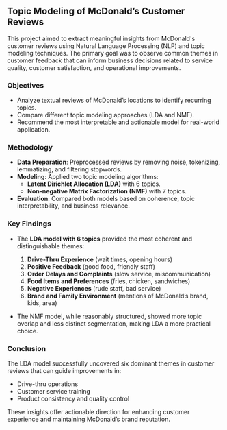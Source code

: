 ## Topic Modeling of McDonald’s Customer Reviews

This project aimed to extract meaningful insights from McDonald's customer reviews using Natural Language Processing (NLP) and topic modeling techniques. The primary goal was to observe common themes in customer feedback that can inform business decisions related to service quality, customer satisfaction, and operational improvements.

### Objectives
- Analyze textual reviews of McDonald’s locations to identify recurring topics.
- Compare different topic modeling approaches (LDA and NMF).
- Recommend the most interpretable and actionable model for real-world application.

### Methodology
- **Data Preparation**: Preprocessed reviews by removing noise, tokenizing, lemmatizing, and filtering stopwords.
- **Modeling**: Applied two topic modeling algorithms:
  - **Latent Dirichlet Allocation (LDA)** with 6 topics.
  - **Non-negative Matrix Factorization (NMF)** with 7 topics.
- **Evaluation**: Compared both models based on coherence, topic interpretability, and business relevance.

### Key Findings
- The **LDA model with 6 topics** provided the most coherent and distinguishable themes:
  1. **Drive-Thru Experience** (wait times, opening hours)
  2. **Positive Feedback** (good food, friendly staff)
  3. **Order Delays and Complaints** (slow service, miscommunication)
  4. **Food Items and Preferences** (fries, chicken, sandwiches)
  5. **Negative Experiences** (rude staff, bad service)
  6. **Brand and Family Environment** (mentions of McDonald’s brand, kids, area)

- The NMF model, while reasonably structured, showed more topic overlap and less distinct segmentation, making LDA a more practical choice.

### Conclusion
The LDA model successfully uncovered six dominant themes in customer reviews that can guide improvements in:
- Drive-thru operations
- Customer service training
- Product consistency and quality control

These insights offer actionable direction for enhancing customer experience and maintaining McDonald’s brand reputation.
